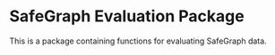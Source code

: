 # SafeGraph Evaluation Package

This is a package containing functions for evaluating SafeGraph data.